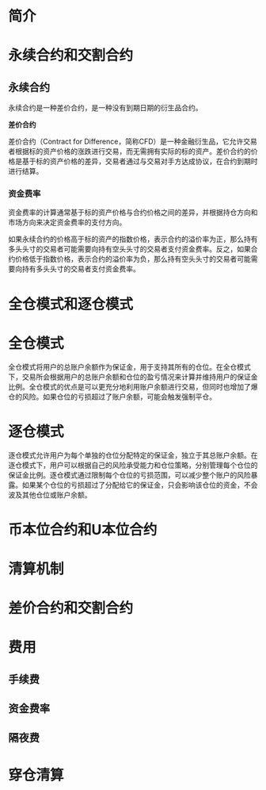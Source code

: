 # 简介

# 永续合约和交割合约

## 永续合约

永续合约是一种差价合约，是一种没有到期日期的衍生品合约。

**差价合约**

差价合约（Contract for Difference，简称CFD）是一种金融衍生品，它允许交易者根据标的资产价格的涨跌进行交易，而无需拥有实际的标的资产。差价合约的价格是基于标的资产价格的差异，交易者通过与交易对手方达成协议，在合约到期时进行结算。

### 资金费率

资金费率的计算通常基于标的资产价格与合约价格之间的差异，并根据持仓方向和市场方向来决定资金费率的支付方向。

如果永续合约的价格高于标的资产的指数价格，表示合约的溢价率为正，那么持有多头头寸的交易者可能需要向持有空头头寸的交易者支付资金费率。反之，如果合约价格低于指数价格，表示合约的溢价率为负，那么持有空头头寸的交易者可能需要向持有多头头寸的交易者支付资金费率。

# 全仓模式和逐仓模式

# 全仓模式

全仓模式将用户的总账户余额作为保证金，用于支持其所有的仓位。在全仓模式下，交易所会根据用户的总账户余额和仓位的盈亏情况来计算并维持用户的保证金比例。全仓模式的优点是可以更充分地利用账户余额进行交易，但同时也增加了爆仓的风险。如果仓位的亏损超过了账户余额，可能会触发强制平仓。

# 逐仓模式

逐仓模式允许用户为每个单独的仓位分配特定的保证金，独立于其总账户余额。在逐仓模式下，用户可以根据自己的风险承受能力和仓位策略，分别管理每个仓位的保证金比例。逐仓模式通过限制每个仓位的亏损范围，可以减少整个账户的风险暴露。如果某个仓位的亏损超过了分配给它的保证金，只会影响该仓位的资金，不会波及其他仓位或账户余额。

# 币本位合约和U本位合约

# 清算机制

# 差价合约和交割合约

# 费用

## 手续费

## 资金费率

## 隔夜费

# 穿仓清算

